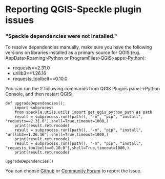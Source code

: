 # Reporting QGIS-Speckle plugin issues

### "Speckle dependencies were not installed."

To resolve dependencies manually, make sure you have the following versions on libraries installed as a primary source for QGIS (e.g. AppData>Roaming>Python or ProgramFiles>QGIS>apps>Python):
- requests==2.31.0
- urllib3==1.26.16
- requests_toolbelt==0.10.0

You can run the 2 following commands from QGIS Plugins panel->Python Console, and then restart QGIS:

```
def upgradeDependencies():
    import subprocess
    from speckle.utils.utils import get_qgis_python_path as path
    result = subprocess.run([path(), "-m", "pip", "install", "requests==2.31.0"],shell=True,timeout=1000,)
    print(result.returncode)
    result = subprocess.run([path(), "-m", "pip", "install", "urllib3==1.26.16"],shell=True,timeout=1000,)
    print(result.returncode)
    result = subprocess.run([path(), "-m", "pip", "install", "requests_toolbelt==0.10.0"],shell=True,timeout=1000,)
    print(result.returncode)

upgradeDependencies()
```
You can choose [Github](https://github.com/specklesystems/speckle-qgis/issues) or [Community Forum](https://speckle.community/) to report the issue. 

